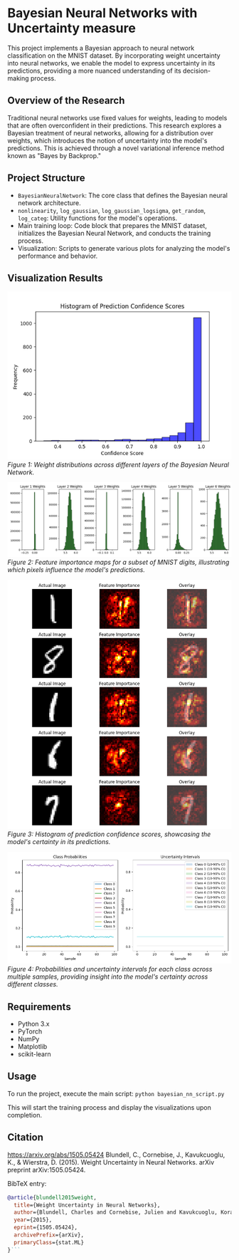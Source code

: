 # Bayesian Neural Networks with Uncertainty measure

This project implements a Bayesian approach to neural network classification on the MNIST dataset. By incorporating weight uncertainty into neural networks, we enable the model to express uncertainty in its predictions, providing a more nuanced understanding of its decision-making process.

## Overview of the Research

Traditional neural networks use fixed values for weights, leading to models that are often overconfident in their predictions. This research explores a Bayesian treatment of neural networks, allowing for a distribution over weights, which introduces the notion of uncertainty into the model's predictions. This is achieved through a novel variational inference method known as "Bayes by Backprop."

## Project Structure

- `BayesianNeuralNetwork`: The core class that defines the Bayesian neural network architecture.
- `nonlinearity`, `log_gaussian`, `log_gaussian_logsigma`, `get_random`, `log_categ`: Utility functions for the model's operations.
- Main training loop: Code block that prepares the MNIST dataset, initializes the Bayesian Neural Network, and conducts the training process.
- Visualization: Scripts to generate various plots for analyzing the model's performance and behavior.

## Visualization Results

![Weight Distributions](./Figure_1.png)
*Figure 1: Weight distributions across different layers of the Bayesian Neural Network.*

![Feature Importance](./Figure_2.png)
*Figure 2: Feature importance maps for a subset of MNIST digits, illustrating which pixels influence the model's predictions.*

![Prediction Confidence Histogram](./Figure_5.png)
*Figure 3: Histogram of prediction confidence scores, showcasing the model's certainty in its predictions.*

![Class Probabilities and Uncertainty Intervals](./Figure_4.png)
*Figure 4: Probabilities and uncertainty intervals for each class across multiple samples, providing insight into the model's certainty across different classes.*

## Requirements

- Python 3.x
- PyTorch
- NumPy
- Matplotlib
- scikit-learn

## Usage

To run the project, execute the main script:
`python bayesian_nn_script.py`


This will start the training process and display the visualizations upon completion.

## Citation

https://arxiv.org/abs/1505.05424
Blundell, C., Cornebise, J., Kavukcuoglu, K., & Wierstra, D. (2015). Weight Uncertainty in Neural Networks. arXiv preprint arXiv:1505.05424.

BibTeX entry:
```bibtex
@article{blundell2015weight,
  title={Weight Uncertainty in Neural Networks},
  author={Blundell, Charles and Cornebise, Julien and Kavukcuoglu, Koray and Wierstra, Daan},
  year={2015},
  eprint={1505.05424},
  archivePrefix={arXiv},
  primaryClass={stat.ML}
}```
